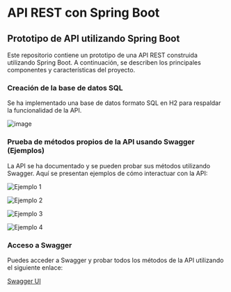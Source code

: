 # API REST con Spring Boot

## Prototipo de API utilizando Spring Boot

Este repositorio contiene un prototipo de una API REST construida utilizando Spring Boot. A continuación, se describen los principales componentes y características del proyecto.

### Creación de la base de datos SQL

Se ha implementado una base de datos formato SQL en H2 para respaldar la funcionalidad de la API.

![image](https://github.com/brunomastro165/Parcial1P3/assets/127962081/2d6a5ba0-cd52-4b51-b028-e56ca42c22de)


### Prueba de métodos propios de la API usando Swagger (Ejemplos)

La API se ha documentado y se pueden probar sus métodos utilizando Swagger. Aquí se presentan ejemplos de cómo interactuar con la API:

![Ejemplo 1](https://github.com/brunomastro165/Parcial1P3/assets/127962081/0c56e589-bd78-4e60-8cfc-b5dbfc30d58e)

![Ejemplo 2](https://github.com/brunomastro165/Parcial1P3/assets/127962081/445504a3-979a-4a72-be6e-0af10aa3372d)

![Ejemplo 3](https://github.com/brunomastro165/Parcial1P3/assets/127962081/ace4b183-9338-4310-b439-92db7dbfb242)

![Ejemplo 4](https://github.com/brunomastro165/Parcial1P3/assets/127962081/69276b78-3426-4a02-ac27-d6a1e58ddf76)

### Acceso a Swagger

Puedes acceder a Swagger y probar todos los métodos de la API utilizando el siguiente enlace:

[Swagger UI](http://localhost:8080/swagger-ui/index.html)

